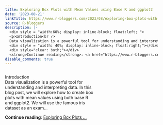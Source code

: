 ```yaml
---
title: Exploring Box Plots with Mean Values using Base R and ggplot2
date: '2023-08-21'
linkTitle: https://www.r-bloggers.com/2023/08/exploring-box-plots-with-mean-values-using-base-r-and-ggplot2/
source: R-bloggers
description: |-
  <div style = "width:60%; display: inline-block; float:left; ">
  <p>Introduction<br />
  Data visualization is a powerful tool for understanding and interpreting data. In this blog post, we will explore how to create box plots with mean values using both base R and ggplot2. We will use the famous iris dataset as an exam...</p></div>
  <div style = "width: 40%; display: inline-block; float:right;"></div>
  <div style="clear: both;"></div>
  <strong>Continue reading</strong>: <a href="https://www.r-bloggers.com/2023/08/exploring-box-plots-with-mean-values-using-base-r-and-ggplot2/">Exploring Box Plots ...
disable_comments: true
---
```

<div style = "width:60%; display: inline-block; float:left; ">
<p>Introduction<br />
Data visualization is a powerful tool for understanding and interpreting data. In this blog post, we will explore how to create box plots with mean values using both base R and ggplot2. We will use the famous iris dataset as an exam...</p></div>
<div style = "width: 40%; display: inline-block; float:right;"></div>
<div style="clear: both;"></div>
<strong>Continue reading</strong>: <a href="https://www.r-bloggers.com/2023/08/exploring-box-plots-with-mean-values-using-base-r-and-ggplot2/">Exploring Box Plots ...